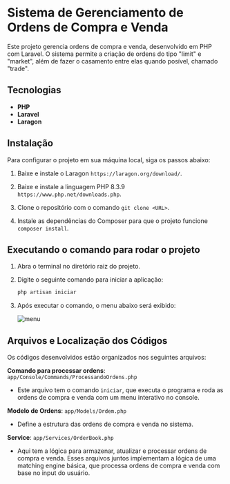 # Sistema de Gerenciamento de Ordens de Compra e Venda

Este projeto gerencia ordens de compra e venda, desenvolvido em PHP com Laravel. O sistema permite a criação de ordens do tipo "limit" e "market", além de fazer o casamento entre elas quando posível, chamado "trade". 

## Tecnologias

- **PHP**
- **Laravel**
- **Laragon**

## Instalação

Para configurar o projeto em sua máquina local, siga os passos abaixo:

1. Baixe e instale o Laragon `https://laragon.org/download/`.

2. Baixe e instale a linguagem PHP 8.3.9 `https://www.php.net/downloads.php`.

3. Clone o repositório com o comando `git clone <URL>`. 

4. Instale as dependências do Composer para que o projeto funcione `composer install`.

## Executando o comando para rodar o projeto

1. Abra o terminal no diretório raiz do projeto.

2. Digite o seguinte comando para iniciar a aplicação:

   ```bash
   php artisan iniciar
   
3. Após executar o comando, o menu abaixo será exibido:

   ![menu](https://github.com/user-attachments/assets/0711f2ae-68e4-4c0c-b855-b4bbcfbda4bb)

## Arquivos e Localização dos Códigos 

Os códigos desenvolvidos estão organizados nos seguintes arquivos: 

**Comando para processar ordens**: `app/Console/Commands/ProcessandoOrdens.php`
- Este arquivo tem o comando `iniciar`, que executa o programa e roda as ordens de compra e venda com um menu interativo no console.
  
**Modelo de Ordens**: `app/Models/Ordem.php`
- Define a estrutura das ordens de compra e venda no sistema.
  
**Service**: `app/Services/OrderBook.php`
- Aqui tem a lógica para armazenar, atualizar e processar ordens de compra e venda. Esses arquivos juntos implementam a lógica de uma matching engine básica, que processa ordens de compra e venda com base no input do usuário.
